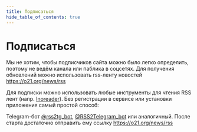 ```yaml
---
title: Подписаться
hide_table_of_contents: true
---
```


# Подписаться

Мы не хотим, чтобы подписчиков сайта можно было легко определить, поэтому не ведём канала или паблика в соцсетях. Для получения обновлений можно использовать rss-ленту новостей https://o21.org/news/rss

Для подписки можно использовать любые инструменты для чтения RSS лент (напр. [Inoreader](https://www.inoreader.com/)). Без регистрации в сервисе или установки приложения самый простой способ:

Telegram-бот [@rss2tg_bot](https://t.me/rss2tg_bot), [@RSS2Telegram_bot](https://t.me/RSS2Telegram_bot) или аналогичный. После старта достаточно отправить ему ссылку https://o21.org/news/rss
